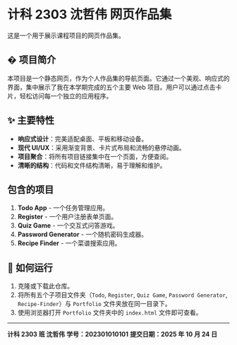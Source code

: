 # 计科 2303 沈哲伟 网页作品集

这是一个用于展示课程项目的网页作品集。

## � 项目简介

本项目是一个静态网页，作为个人作品集的导航页面。它通过一个美观、响应式的界面，集中展示了我在本学期完成的五个主要 Web 项目。用户可以通过点击卡片，轻松访问每一个独立的应用程序。

## ✨ 主要特性

- **响应式设计**：完美适配桌面、平板和移动设备。
- **现代 UI/UX**：采用渐变背景、卡片式布局和流畅的悬停动画。
- **项目聚合**：将所有项目链接集中在一个页面，方便查阅。
- **清晰的结构**：代码和文件结构清晰，易于理解和维护。

## 包含的项目

1.  **Todo App** - 一个任务管理应用。
2.  **Register** - 一个用户注册表单页面。
3.  **Quiz Game** - 一个交互式问答游戏。
4.  **Password Generator** - 一个随机密码生成器。
5.  **Recipe Finder** - 一个菜谱搜索应用。

## 🚀 如何运行

1.  克隆或下载此仓库。
2.  将所有五个子项目文件夹（`Todo`, `Register`, `Quiz Game`, `Password Generator`, `Recipe-Finder`）与 `Portfolio` 文件夹放在同一目录下。
3.  使用浏览器打开 `Portfolio` 文件夹中的 `index.html` 文件即可查看。

---

**计科 2303 班 沈哲伟**
**学号：202301010101**
**提交日期：2025 年 10 月 24 日**

